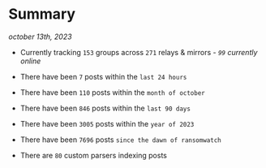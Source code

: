 
# Summary
_october 13th, 2023_

- Currently tracking `153` groups across `271` relays & mirrors - _`99` currently online_

- There have been `7` posts within the `last 24 hours`

- There have been `110` posts within the `month of october`

- There have been `846` posts within the `last 90 days`

- There have been `3005` posts within the `year of 2023`

- There have been `7696` posts `since the dawn of ransomwatch`

- There are `80` custom parsers indexing posts
